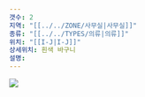 ```yaml
---
갯수: 2
지역: "[[../../ZONE/사무실|사무실]]"
종류: "[[../../TYPES/의류|의류]]"
위치: "[[I-J|I-J]]"
상세위치: 흰색 바구니
설명: 
---
```

![](http://192.168.50.22/images/240608_IMG_0266.jpg)